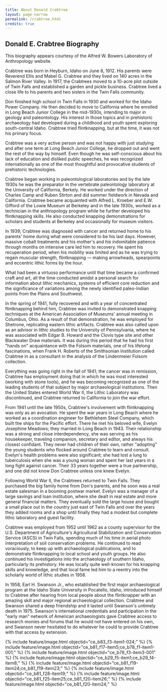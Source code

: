 ```yaml
---
title: About Donald Crabtree
layout: page-narrow
permalink: /crabtree.html
credits: true
---
```

## Donald E. Crabtree Biography

This biography appears courtesy of the Alfred W. Bowers Laboratory of Anthropology website.

Crabtree was born in Heyburn, Idaho on June 8, 1912. His parents were Reverend Ellis and Mabel G. Crabtree and they lived on 140 acres in the Salmon River Valley. In 1917, the Crabtrees moved to a 10-acre plot outside of Twin Falls and established a garden and pickle business. Crabtree lived a close life to his parents and two sisters in the Twin Falls community.

Don finished high school in Twin Falls in 1930 and worked for the Idaho Power Company. He then decided to move to California where he enrolled in Long Beach Junior College in the mid-1930s, intending to major in geology and paleontology. His interest in those topics and in prehistoric archaeology had developed during a childhood and youth spent exploring south-central Idaho. Crabtree tried flintknapping, but at the time, it was not his primary focus.

Crabtree was a very active person and was not happy with just studying and after one term at Long Beach Junior College, he dropped out and went the rest of the way by himself. Even though he was self-conscious about his lack of education and disliked public speeches, he was recognized internationally as one of the most thoughtful and provocative students of prehistoric technologies.

Crabtree began working in paleontological laboratories and by the late 1930s he was the preparator in the vertebrate paleontology laboratory at the University of California, Berkely. He worked under the direction of Charles Camp and Ruben Stirton and did summer fieldwork in Nevada and California. Crabtree became acquainted with Alfred L. Kroeber and E.W. Gifford of the Lowie Museum at Berkeley and in the late 1930s, worked as a technician in the anthropology program while he further developed his flintknapping skills. He also conducted knapping demonstrations for scholars and students at Berkeley and occasionally for museum visitors.

In 1939, Crabtree was diagnosed with cancer and returned home to his parents' home during what were considered to be his last days. However, massive cobalt treatments and his mother's and his indomitable patience through months on intensive care led him to recovery. He spent his recuperation period, when his mobility was limited and as he was trying to regain muscular strength, flintknapping — making arrowheads, spearpoints and eccentric lithic forms by the hour.

What had been a virtuoso performance until that time became a confirmed craft and art, all the time conducted amidst a personal search for information about lithic mechanics, systems of efficient core reduction and the significance of variations among the newly identified paleo-Indian points from the Plains and Southwest.

In the spring of 1941, fully recovered and with a year of concentrated flintknapping behind him, Crabtree was invited to demonstrated knapping techniques at the American Association of Museums' annual meeting in Columbus, Ohio. As a result of that demonstration, he was employed for Shetrone, replicating eastern lithic artifacts. Crabtree was also called upon as an advisor in lithic studies to the University of Pennsylvania, where he was associated with Edgar B. Howard and the Clovis type site and other Blackwater Draw materials. It was during this period that he had his first "hands on" acquaintance with the Folsom materials, one of his lifelong fascinations, when Frank H. Roberts of the Smithsonian Institution called Crabtree in as a consultant in the analysis of the Lindenmeier Folsom collection.

Everything was going right in the fall of 1941; the cancer was in remission, Crabtree has employment doing that in which he was most interested (working with stone tools), and he was becoming recognized as one of the leading students of that subject by major archaeological institutions. Then the United States entered World War II, the Lithic Laboratory was discontinued, and Crabtree returned to California to join the war effort.

From 1941 until the late 1950s, Crabtree's involvement with flintknapping was only as an avocation. He spent the war years in Long Beach where he worked as a coordination engineer for Bethlehem Steel Company, which built the ships for the Pacific effort. There he met his beloved wife, Evelyn Josephine Meadows; they married in Long Beach in 1943. Their relationship was a strong and close interdependency, she was serving as his housekeeper, traveling companion, secretary and editor, and always his closest confidant. They never had children of their own, rather "adopting" the young students who flocked around Crabtree to learn and consult. Evelyn's health problems were also significant; she had lost a lung to tuberculosis when she was a young woman and spent her last years in a long fight against cancer. Their 33 years together were a true partnership, and one did not know Don Crabtree unless one knew Evelyn.

Following World War II, the Crabtrees returned to Twin Falls. They purchased the big family home from Don's parents, and he soon was a real estate salesman in a booming postwar market. Evelyn was a manager of a large savings and loan institution, where she dealt in real estate and more general financial matters. They eventually sold the large house and bought a small place out in the country just east of Twin Falls and over the years they added rooms and a shop until finally they had a modest but complete lithic laboratory and guest facility.

Crabtree was employed from 1952 until 1962 as a county supervisor for the U.S. Department of Agriculture's Agricultural Stabilization and Conservation Service (ASCS) in Twin Falls, spending much of his time in aerial photo interpretation of soil conservation problems. He continued to read voraciously, to keep up with archaeological publications, and to demonstrate flintknapping to local school and youth groups. He also continued his investigations into the archaeology of southern Idaho, particularly its prehistory. He was locally quite well-known for his knapping skills and knowledge, and that local fame led him to a reentry into the scholarly world of lithic studies in 1958.

In 1958, Earl H. Swanson Jr., who established the first major archaeological program at the Idaho State University in Pocatello, Idaho, introduced himself to Crabtree after hearing from local people about the flintknapper with an amazing skill and major regional archaeological collection. Crabtree and Swanson shared a deep friendship and it lasted until Swanson's untimely death in 1975. Swanson's international credentials and participation in the "early man" network of American archaeologists gave Crabtree access to research monies and forums that he would not have entered on his own, and Swanson never hesitated to do whatever he could to provide Crabtree with that access by extension.


{% include feature/image.html objectid="ce_b83_f3-item1-024;" %}
{% include feature/image.html objectid="ce_b81_f17-item5;ce_b78_f1-item1-001;" %}
{% include feature/image.html objectid="ce_b78_f3-item3-001" %}
{% include feature/image.html objectid="ce_b29_f5-item1;ce_b29_f4-item8;" %}
{% include feature/image.html objectid="ce_b81_f19-item24;ce_b81_f19-item23;" %}
{% include feature/image.html objectid="ce_b81_f28-item19;" %}
{% include feature/image.html objectid="ce_b81_f25-item25;ce_b81_f20-item26;" %}
{% include feature/image.html objectid="ce_b81_f20-item24;" %}




